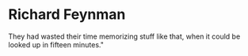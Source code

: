
# Richard Feynman

They had wasted their time memorizing stuff like that,
when it could be looked up in fifteen minutes."

